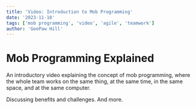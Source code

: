 ```yaml
---
title: 'Video: Introduction to Mob Programming'
date: '2023-11-18'
tags: ['mob programming', 'video', 'agile', 'teamwork']
author: 'GeePaw Hill'
---
```


# Mob Programming Explained

An introductory video explaining the concept of mob programming, where the whole team works on the same thing, at the same time, in the same space, and at the same computer.

Discussing benefits and challenges. And more.
